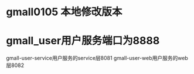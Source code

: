 # gmall0105 本地修改版本
# gmall_user用户服务端口为8888

gmall-user-service用户服务的service层8081
gmall-user-web用户服务的web层8082